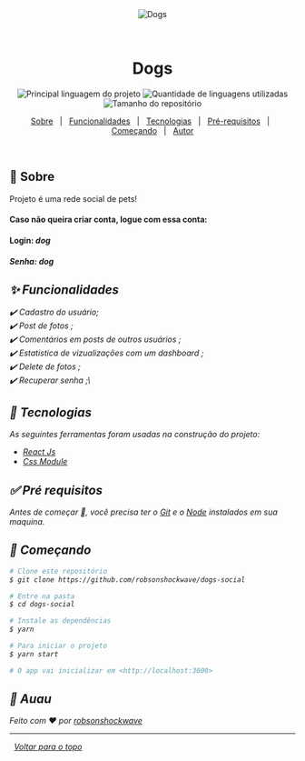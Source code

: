 <div align="center" id="top"> 
  <img src="./public/gif.gif" alt="Dogs" />

&#xa0;

</div>

<h1 align="center">Dogs</h1>

<p align="center">
  <img alt="Principal linguagem do projeto" src="https://img.shields.io/github/languages/top/robsonshockwave/dogs-social?color=56BEB8">

  <img alt="Quantidade de linguagens utilizadas" src="https://img.shields.io/github/languages/count/robsonshockwave/dogs-social?color=56BEB8">

  <img alt="Tamanho do repositório" src="https://img.shields.io/github/repo-size/robsonshockwave/dogs-social?color=56BEB8">

  <!-- <img alt="Licença" src="https://img.shields.io/github/license/robsonshockwave/dogs-social?color=56BEB8" /> -->

  <!-- <img alt="Github issues" src="https://img.shields.io/github/issues/robsonshockwave/dogs-social?color=56BEB8" /> -->

  <!-- <img alt="Github forks" src="https://img.shields.io/github/forks/robsonshockwave/dogs-social?color=56BEB8" /> -->

  <!-- <img alt="Github stars" src="https://img.shields.io/github/stars/robsonshockwave/dogs-social?color=56BEB8" /> -->
</p>

<!-- Status -->

<!-- <h4 align="center">
	🚧  Dogs 🚀 Em construção...  🚧
</h4>

<hr> -->

<p align="center">
  <a href="#dart-sobre">Sobre</a> &#xa0; | &#xa0; 
  <a href="#sparkles-funcionalidades">Funcionalidades</a> &#xa0; | &#xa0;
  <a href="#rocket-tecnologias">Tecnologias</a> &#xa0; | &#xa0;
  <a href="#white_check_mark-pré-requesitos">Pré-requisitos</a> &#xa0; | &#xa0;
  <a href="#checkered_flag-começando">Começando</a> &#xa0; | &#xa0;
  <!-- <a href="#memo-licença">Licença</a> &#xa0; | &#xa0; -->
  <a href="https://github.com/robsonshockwave" target="_blank">Autor</a>
</p>

<br>

## :dart: Sobre

Projeto é uma rede social de pets!

<h4>Caso não queira criar conta, logue com essa conta:</h4>
<h4>Login: <i>dog<i></h4>
<h4>Senha: <i>dog<i></h4>

## :sparkles: Funcionalidades

:heavy_check_mark: Cadastro do usuário;\
:heavy_check_mark: Post de fotos ;\
:heavy_check_mark: Comentários em posts de outros usuários ;\
:heavy_check_mark: Estatistica de vizualizações com um dashboard ;\
:heavy_check_mark: Delete de fotos ;\
:heavy_check_mark: Recuperar senha ;\

## :rocket: Tecnologias

As seguintes ferramentas foram usadas na construção do projeto:

- [React Js](https://pt-br.reactjs.org/)
- [Css Module](https://reactnative.dev/)

## :white_check_mark: Pré requisitos

Antes de começar :checkered_flag:, você precisa ter o [Git](https://git-scm.com) e o [Node](https://nodejs.org/en/) instalados em sua maquina.

## :checkered_flag: Começando

```bash
# Clone este repositório
$ git clone https://github.com/robsonshockwave/dogs-social

# Entre na pasta
$ cd dogs-social

# Instale as dependências
$ yarn

# Para iniciar o projeto
$ yarn start

# O app vai inicializar em <http://localhost:3000>
```

## 🦮 Auau

Feito com :heart: por <a href="https://github.com/robsonshockwave" target="_blank">robsonshockwave</a>

<hr>

&#xa0;
<a href="#top">Voltar para o topo</a>
